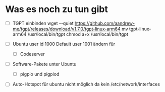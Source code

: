 # Was es noch zu tun gibt

- [ ] TGPT einbinden
    wget --quiet https://github.com/aandrew-me/tgpt/releases/download/v1.7.0/tgpt-linux-arm64
    mv tgpt-linux-arm64 /usr/local/bin/tgpt
    chmod a+x /usr/local/bin/tgpt

- [ ] Ubuntu user id 1000 Default user 1001 ändern für
   - [ ] Codeserver 
- [ ] Software-Pakete unter Ubuntu
   - [ ] pigpio und pigpiod

- [ ] Auto-Hotspot für ubuntu nicht möglich da kein /etc/network/interfaces
